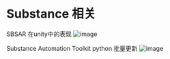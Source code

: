# Substance 相关
SBSAR 在unity中的表现
![image](https://github.com/MasterWangdaoyong/Python-Substance/blob/master/Substance/GifShow/test_sbsar_20170501.gif)

Substance Automation Toolkit  python 批量更新
![image](https://github.com/MasterWangdaoyong/Python-Substance/blob/master/Substance/GifShow/test_SubstanceAutomationToolkitZ_updata_20201010.gif)

